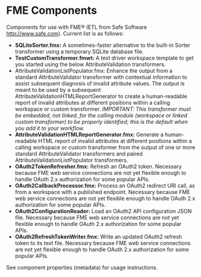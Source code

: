 # FME Components

Components for use with FME&reg; (ETL from Safe Software http://www.safe.com).  Current list is as follows:

* **SQLiteSorter.fmx:**  A sometimes-faster alternative to the built-in Sorter transformer using a temporary SQLite database file.
* **TestCustomTransformer.fmwt:**  A test driver workspace template to get you started using the below AttributeValidation transformers.
* AttributeValidationListPopulator.fmx:  Enhance the output from a standard AttributeValidator transformer with contextual information to assist subsequent diagnosis of invalid attribute values. The output is meant to be used by a subsequent AttributeValidationHTMLReportGenerator to create a human-readable report of invalid attributes at different positions within a calling workspace or custom transformer.  _IMPORTANT: This transformer must be embedded, not linked, for the calling module (workspace or linked custom transformer) to be properly identified; this is the default when you add it to your workflow._
* **AttributeValidationHTMLReportGenerator.fmx:**  Generate a human-readable HTML report of invalid attributes at different positions within a calling workspace or custom transformer from the output of one or more standard AttributeValidator transformers and paired AttributeValidationListPopulator transformers.
* **OAuth2TokenRefresher.fmx:**  Refresh an OAuth2 token. Necessary because FME web service connections are not yet flexible enough to handle OAuth 2.x authorization for some popular APIs.
* **OAuth2CallbackProcessor.fmx:**  Process an OAuth2 redirect URI call, as from a workspace with a published endpoint. Necessary because FME web service connections are not yet flexible enough to handle OAuth 2.x authorization for some popular APIs.
* **OAuth2ConfigurationReader:**  Load an OAuth2 API configuration JSON file. Necessary because FME web service connections are not yet flexible enough to handle OAuth 2.x authorization for some popular APIs.
* **OAuth2RefreshTokenWriter.fmx:**  Write an updated OAuth2 refresh token to its text file. Necessary because FME web service connections are not yet flexible enough to handle OAuth 2.x authorization for some popular APIs.

See component properties (metadata) for usage instructions.
